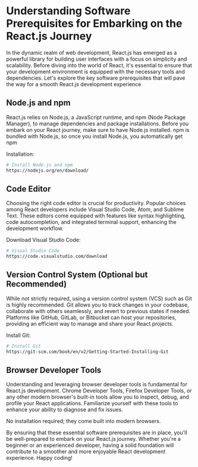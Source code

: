 # Understanding Software Prerequisites for Embarking on the React.js Journey

In the dynamic realm of web development, React.js has emerged as a powerful library for building user interfaces with a focus on simplicity and scalability. Before diving into the world of React, it's essential to ensure that your development environment is equipped with the necessary tools and dependencies. Let's explore the key software prerequisites that will pave the way for a smooth React.js development experience

## Node.js and npm
React.js relies on Node.js, a JavaScript runtime, and npm (Node Package Manager), to manage dependencies and package installations. Before you embark on your React journey, make sure to have Node.js installed. npm is bundled with Node.js, so once you install Node.js, you automatically get npm

Installation:

```bash
# Install Node.js and npm
https://nodejs.org/en/download/
```

## Code Editor
Choosing the right code editor is crucial for productivity. Popular choices among React developers include Visual Studio Code, Atom, and Sublime Text. These editors come equipped with features like syntax highlighting, code autocompletion, and integrated terminal support, enhancing the development workflow.

Download Visual Studio Code:

```bash
# Visual Studio Code
https://code.visualstudio.com/download
```

## Version Control System (Optional but Recommended)

While not strictly required, using a version control system (VCS) such as Git is highly recommended. Git allows you to track changes in your codebase, collaborate with others seamlessly, and revert to previous states if needed. Platforms like GitHub, GitLab, or Bitbucket can host your repositories, providing an efficient way to manage and share your React projects.

Install Git:
```bash
# Install Git
https://git-scm.com/book/en/v2/Getting-Started-Installing-Git
```
## Browser Developer Tools

Understanding and leveraging browser developer tools is fundamental for React.js development. Chrome Developer Tools, Firefox Developer Tools, or any other modern browser's built-in tools allow you to inspect, debug, and profile your React applications. Familiarize yourself with these tools to enhance your ability to diagnose and fix issues.

No installation required; they come built into modern browsers.

By ensuring that these essential software prerequisites are in place, you'll be well-prepared to embark on your React.js journey. Whether you're a beginner or an experienced developer, having a solid foundation will contribute to a smoother and more enjoyable React development experience. Happy coding!
